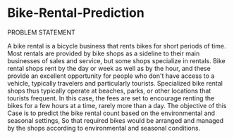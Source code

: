 # Bike-Rental-Prediction
PROBLEM STATEMENT

A bike rental is a bicycle business that rents bikes for short periods of time. Most rentals are provided by bike shops as a sideline to their main businesses of sales and service, but some shops specialize in rentals. Bike rental shops rent by the day or week as well as by the hour, and these provide an excellent opportunity for people who don't have access to a vehicle, typically travelers and particularly tourists. Specialized bike rental shops thus typically operate at beaches, parks, or other locations that tourists frequent. In this case, the fees are set to encourage renting the bikes for a few hours at a time, rarely more than a day. The objective of this Case is to predict the bike rental count based on the environmental and seasonal settings, So that required bikes would be arranged and managed by the shops according to environmental and seasonal conditions.
